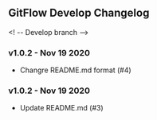## GitFlow Develop Changelog

<! -- Develop branch -->

### v1.0.2 - Nov 19 2020

* Changre README.md format (#4)

### v1.0.2 - Nov 19 2020

* Update README.md (#3)
